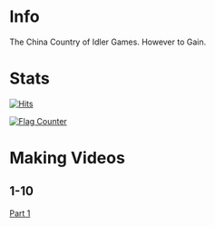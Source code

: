 # Info
The China Country of Idler Games. However to Gain.

# Stats
[![Hits](https://hits.sh/github.com/CanadaGames215/Chinese-Idle.svg?style=for-the-badge)](https://hits.sh/github.com/CanadaGames215/Chinese-Idle/)

<a href="https://info.flagcounter.com/uXGP"><img src="https://s11.flagcounter.com/countxl/uXGP/bg_FFFFFF/txt_000000/border_CCCCCC/columns_8/maxflags_250/viewers_Chinese+Idle+Visitors/labels_1/pageviews_1/flags_0/percent_0/" alt="Flag Counter" border="0"></a>

# Making Videos
## 1-10
[Part 1](https://youtu.be/h4AHxz4Rmeg)
